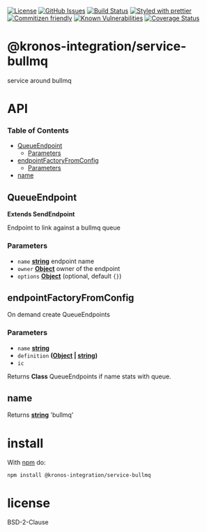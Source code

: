 [![License](https://img.shields.io/badge/License-0BSD-blue.svg)](https://spdx.org/licenses/0BSD.html)
[![GitHub Issues](https://img.shields.io/github/issues/Kronos-Integration/service-bullmq.svg?style=flat-square)](https://github.com/Kronos-Integration/service-bullmq/issues)
[![Build Status](https://img.shields.io/endpoint.svg?url=https%3A%2F%2Factions-badge.atrox.dev%2FKronos-Integration%2Fservice-bullmq%2Fbadge\&style=flat)](https://actions-badge.atrox.dev/Kronos-Integration/service-bullmq/goto)
[![Styled with prettier](https://img.shields.io/badge/styled_with-prettier-ff69b4.svg)](https://github.com/prettier/prettier)
[![Commitizen friendly](https://img.shields.io/badge/commitizen-friendly-brightgreen.svg)](http://commitizen.github.io/cz-cli/)
[![Known Vulnerabilities](https://snyk.io/test/github/Kronos-Integration/service-bullmq/badge.svg)](https://snyk.io/test/github/Kronos-Integration/service-bullmq)
[![Coverage Status](https://coveralls.io/repos/Kronos-Integration/service-bullmq/badge.svg)](https://coveralls.io/github/Kronos-Integration/service-bullmq)

# @kronos-integration/service-bullmq

service around bullmq

# API

<!-- Generated by documentation.js. Update this documentation by updating the source code. -->

### Table of Contents

*   [QueueEndpoint](#queueendpoint)
    *   [Parameters](#parameters)
*   [endpointFactoryFromConfig](#endpointfactoryfromconfig)
    *   [Parameters](#parameters-1)
*   [name](#name)

## QueueEndpoint

**Extends SendEndpoint**

Endpoint to link against a bullmq queue

### Parameters

*   `name` **[string](https://developer.mozilla.org/docs/Web/JavaScript/Reference/Global_Objects/String)** endpoint name
*   `owner` **[Object](https://developer.mozilla.org/docs/Web/JavaScript/Reference/Global_Objects/Object)** owner of the endpoint
*   `options` **[Object](https://developer.mozilla.org/docs/Web/JavaScript/Reference/Global_Objects/Object)**  (optional, default `{}`)

## endpointFactoryFromConfig

On demand create QueueEndpoints

### Parameters

*   `name` **[string](https://developer.mozilla.org/docs/Web/JavaScript/Reference/Global_Objects/String)**&#x20;
*   `definition` **([Object](https://developer.mozilla.org/docs/Web/JavaScript/Reference/Global_Objects/Object) | [string](https://developer.mozilla.org/docs/Web/JavaScript/Reference/Global_Objects/String))**&#x20;
*   `ic` &#x20;

Returns **Class** QueueEndpoints if name stats with queue.

## name

Returns **[string](https://developer.mozilla.org/docs/Web/JavaScript/Reference/Global_Objects/String)** 'bullmq'

# install

With [npm](http://npmjs.org) do:

```shell
npm install @kronos-integration/service-bullmq
```

# license

BSD-2-Clause
